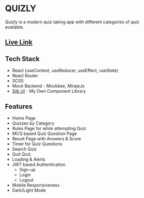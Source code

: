 # QUIZLY
Quizly is a modern quiz taking app with different categories of quiz available. 
## [Live Link](https://quizly-app.netlify.app/)

## Tech Stack
- React (useContext, useReducer, useEffect, useState)
- React Router
- SCSS
- Mock Backend - Mockbee, MirajeJs
- [Silk UI](https://silk-ui.netlify.app/) - My Own Component Library

## Features
- Home Page
- Quizzes by Category
- Rules Page for while attempting Quiz
- MCQ based Quiz Question Page
- Result Page with Answers & Score
- Timer for Quiz Questions
- Search Quiz
- Quit Quiz
- Loading & Alerts
- JWT based Authentication
  - Sign-up
  - Login
  - Logout
- Mobile Responsiveness
- Dark/Light Mode
